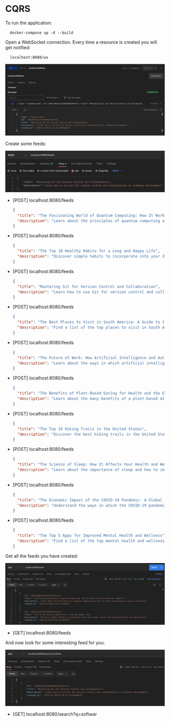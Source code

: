 # CQRS

To run the application:

```console
  docker-compose up -d --build
```

Open a WebSocket connection. Every time a resource is created you will get notified:

```console
  localhost:8080/ws
```

![WebSockets](./images/get_notified_of_new_feeds.png "Every time a resource is created you will get notified")

Create some feeds:

![WebSockets](./images/create_feed.png "Create some feeds")

- [POST] localhost:8080/feeds

  ```json
  {
    "title": "The Fascinating World of Quantum Computing: How It Works and Its Potential Impacts",
    "description": "Learn about the principles of quantum computing and how it could revolutionize various industries"
  }
  ```

- [POST] localhost:8080/feeds

  ```json
  {
    "title": "The Top 10 Healthy Habits for a Long and Happy Life",
    "description": "Discover simple habits to incorporate into your daily routine for improved health and well-being"
  }
  ```

- [POST] localhost:8080/feeds

  ```json
  {
    "title": "Mastering Git for Version Control and Collaboration",
    "description": "Learn how to use Git for version control and collaboration in software development"
  }
  ```

- [POST] localhost:8080/feeds

  ```json
  {
    "title": "The Best Places to Visit in South America: A Guide to the Continent's Top Destinations",
    "description": "Find a list of the top places to visit in South America and add them to your travel bucket list"
  }
  ```

- [POST] localhost:8080/feeds

  ```json
  {
    "title": "The Future of Work: How Artificial Intelligence and Automation Are Changing the Landscape",
    "description": "Learn about the ways in which artificial intelligence and automation are changing the world of work and what it means for the future"
  }
  ```

- [POST] localhost:8080/feeds

  ```json
  {
    "title": "The Benefits of Plant-Based Eating for Health and the Environment",
    "description": "Learn about the many benefits of a plant-based diet and how to incorporate more plant-based meals into your diet"
  }
  ```

- [POST] localhost:8080/feeds

  ```json
  {
    "title": "The Top 10 Hiking Trails in the United States",
    "description": "Discover the best hiking trails in the United States and add them to your outdoor adventure list"
  }
  ```

- [POST] localhost:8080/feeds

  ```json
  {
    "title": "The Science of Sleep: How It Affects Your Health and Well-Being",
    "description": "Learn about the importance of sleep and how to improve your sleep habits for better health and well-being"
  }
  ```

- [POST] localhost:8080/feeds

  ```json
  {
    "title": "The Economic Impact of the COVID-19 Pandemic: A Global Perspective",
    "description": "Understand the ways in which the COVID-19 pandemic has impacted the global economy and what it means for the future"
  }
  ```

- [POST] localhost:8080/feeds

  ```json
  {
    "title": "The Top 5 Apps for Improved Mental Health and Wellness",
    "description": "Find a list of the top mental health and wellness apps to help improve your mental well-being"
  }
  ```

Get all the feeds you have created:

![WebSockets](./images/list_feeds.png "Get all the feeds you have created")

- [GET] localhost:8080/feeds

And now look for some interesting feed for you:

![WebSockets](./images/search_feeds.png "Look for some interesting feed for you")

- [GET] localhost:8080/search?q=softwar
